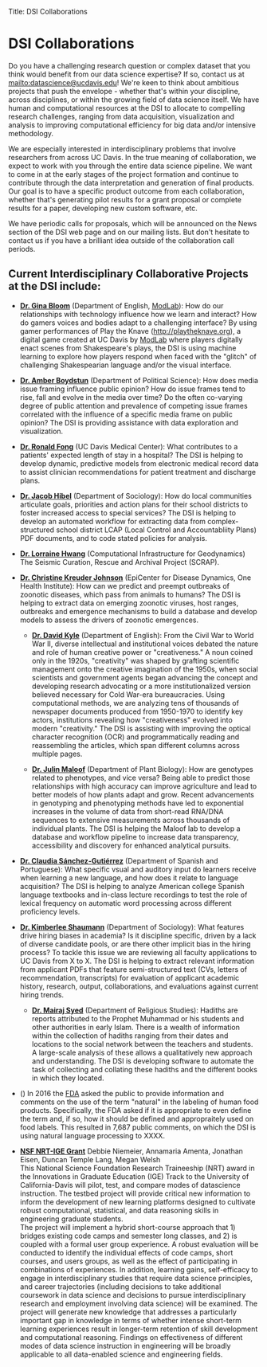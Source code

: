 ﻿Title: DSI Collaborations

# DSI Collaborations 

Do you have a challenging research question or complex dataset that you think
would benefit from our data science expertise? If so, contact us at
<mailto:datascience@ucdavis.edu>! We're keen to think about ambitious projects
that push the envelope - whether that's within your discipline, across
disciplines, or within the growing field of data science itself. We have human
and computational resources at the DSI to allocate to compelling research
challenges, ranging from data acquisition, visualization and analysis to
improving computational efficiency for big data and/or intensive methodology.

We are especially interested in interdisciplinary problems that involve
researchers from across UC Davis. In the true meaning of collaboration, we
expect to work with you through the entire data science pipeline. We want to
come in at the early stages of the project formation and continue to contribute
through the data interpretation and generation of final products. Our goal is 
to have a specific product outcome from each collaboration, whether that's 
generating pilot results for a grant proposal or complete results for a 
paper, developing new custom software, etc.

We have periodic calls for proposals, which will be announced on the News
section of the DSI web page and on our mailing lists. But don't hesitate to contact 
us if you have a brilliant idea outside of the collaboration call periods.

## Current Interdisciplinary Collaborative Projects at the DSI include:

* __[Dr. Gina Bloom](https://modlab.ucdavis.edu/)__ (Department of English, [ModLab](http://modlab.ucdavis.edu/)): 
  How do our relationships with technology influence how we learn and interact? 
  How do gamers voices and bodies adapt to a challenging interface? By using 
  gamer performances of Play the Knave (http://playtheknave.org), a digital game created at UC Davis by 
  [ModLab](http://modlab.ucdavis.edu/) where players digitally enact scenes from Shakespeare's plays, the DSI is using 
  machine learning to explore how players respond when faced with the "glitch" of challenging 
  Shakespearian language and/or the visual interface.
   
* __[Dr. Amber Boydstun](http://psfaculty.ucdavis.edu/boydstun/Home.html)__ (Department of Political Science): How does media
  issue framing influence public opinion? How do issue frames tend to rise,
  fall and evolve in the media over time? Do the often co-varying degree of
  public attention and prevalence of competing issue frames correlated with the
  influence of a specific media frame on public opinion? The DSI is providing
  assistance with data exploration and visualization.

* __[Dr. Ronald Fong](http://www.ucdmc.ucdavis.edu/publish/facultybio/search/faculty/1084)__ (UC Davis Medical Center): What contributes to a
  patients' expected length of stay in a hospital? The DSI is helping to
  develop dynamic, predictive models from electronic medical record data to
  assist clinician recommendations for patient treatment and discharge plans.

* __[Dr. Jacob Hibel](http://jhibel.faculty.ucdavis.edu/)__ (Department of Sociology): How do local communities
  articulate goals, priorities and action plans for their school districts to
  foster increased access to special services? The DSI is helping to develop an
  automated workflow for extracting data from complex-structured school district LCAP
  (Local Control and Accountabliity Plans) PDF documents, and to code stated policies
  for analysis.

* __[Dr. Lorraine Hwang](http://geodynamics.org/)__ (Computational Infrastructure for Geodynamics)
  The Seismic Curation, Rescue and Archival Project (SCRAP).
  
* __[Dr. Christine Kreuder Johnson](http://www.vetmed.ucdavis.edu/faculty/results.cfm?fid=17867)__ (EpiCenter for Disease Dynamics, One Health Institute):
  How can we predict and preempt outbreaks of zoonotic diseases, which pass from
  animals to humans? The DSI is helping to extract data on emerging
  zoonotic viruses, host ranges, outbreaks and emergence mechanisms to build a
  database and develop models to assess the drivers of zoonotic emergences.
  
  * __[Dr. David Kyle](http://sociology.ucdavis.edu/people/djkyle)__ (Department of English):
  From the Civil War to World War II, diverse intellectual and institutional voices debated the nature and role of 
  human creative power or "creativeness." A noun coined only in the 1920s, "creativity" was shaped by grafting 
  scientific management onto the creative imagination of the 1950s, when social scientists and government agents 
  began advancing the concept and developing research advocating or a more institutionalized version believed 
  necessary for Cold War-era bureaucracies. Using computational methods, we are analyzing tens of thousands of 
  newspaper documents produced from 1950-1970 to identify key actors, institutions revealing how 
  "creativeness" evolved into modern "creativity." The DSI is assisting with improving the optical character recognition
  (OCR) and programmatically reading and reassembling the articles, which span different columns across multiple pages. 
  
  * __[Dr. Julin Maloof](http://malooflab.phytonetworks.org/)__ (Department of Plant Biology): How are genotypes related
  to phenotypes, and vice versa? Being able to predict those relationships with
  high accuracy can improve agriculture and lead to better models of how plants
  adapt and grow. Recent advancements in genotyping and phenotyping methods
  have led to exponential increases in the volume of data from short-read
  RNA/DNA sequences to extensive measurements across thousands of individual
  plants. The DSI is helping the Maloof lab to develop a database and workflow
  pipeline to increase data transparency, accessibility and discovery for
  enhanced analytical pursuits.
 
* __[Dr. Claudia Sánchez-Gutiérrez](https://spanish.ucdavis.edu/en/people/profile/2585)__ (Department of Spanish and Portuguese):
  What specific vsual and auditory input do learners receive when learning a
  new language, and how does it relate to language acquisition? The DSI is
  helping to analyze American college Spanish language textbooks and in-class
  lecture recordings to test the role of lexical frequency on automatic word
  processing across different proficiency levels. 

* __[Dr. Kimberlee Shaumann](http://sociology.ucdavis.edu/people/kashauma)__ (Department of Sociology):
  What features drive hiring biases in academia? Is it discipline specific, driven by a lack of diverse candidate pools, or 
  are there other implicit bias in the hiring process? To tackle this issue we are reviewing all faculty applications to UC Davis from X to X. 
  The DSI is helping to extract relevant information from applicant PDFs that feature semi-structured text (CVs, letters of recommendation, 
  transcripts) for evaluation of applicant academic history, research, output, collaborations, and evaluations against current hiring trends. 

  * __[Dr. Mairaj Syed](https://religions.ucdavis.edu/people/profile/1359)__ (Department of Religious Studies): 
   Hadiths are reports attributed to the Prophet Muhammad or his students and other
  authorities in early Islam.  There is a wealth of information within the collection of hadiths
  ranging from their dates and locations to the social network between the teachers and students. 
  A large-scale analysis of these allows a qualitatively new approach and understanding.
  The DSI is developing software to automate the task of collecting and collating
  these hadiths and the different books in which they located. 

* __[ ]()__ ()
In 2016 the [FDA](https://www.fda.gov/Food/GuidanceRegulation/GuidanceDocumentsRegulatoryInformation/LabelingNutrition/ucm456090.htm) asked the public to provide information and comments on the use of the term "natural" in the labeling of human food products. Specifically, the FDA asked if it is appropriate 
to even define the term and, if so, how it should be defined and appropraitely used on food labels. This resulted in 7,687 public comments, on which the DSI is 
using natural language processing to XXXX.


  <!-- For later -->
    <!-- The grant proposal with Deb Niemeier is too early at this point. -->

  <!-- Separate from collaborative projects -->
  <!-- The hydrus project is in the software.md file, not here -->


* __[NSF NRT-IGE Grant](https://www.nsf.gov/awardsearch/showAward?AWD_ID=1545193)__
  Debbie Niemeier, Annamaria Amenta, Jonathan Eisen, Duncan Temple Lang, Megan Welsh 
  <br/>
  This National Science Foundation Research Traineeship (NRT) award in the Innovations in Graduate
  Education (IGE) Track to the University of California-Davis will pilot, test, and compare modes of
  datascience instruction. The testbed project will provide critical new information to inform the
  development of new learning platforms designed to cultivate robust computational, statistical, and
  data reasoning skills in engineering graduate students.
  <br/>
  The project will implement a hybrid short-course approach that 1) bridges existing code camps and
  semester long classes, and 2) is coupled with a formal user group experience. A robust evaluation
  will be conducted to identify the individual effects of code camps, short courses, and users groups,
  as well as the effect of participating in combinations of experiences. In addition, learning gains,
  self-efficacy to engage in interdisciplinary studies that require data science principles, and
  career trajectories (including decisions to take additional coursework in data science and decisions
  to pursue interdisciplinary research and employment involving data science) will be examined. The
  project will generate new knowledge that addresses a particularly important gap in knowledge in
  terms of whether intense short-term learning experiences result in longer-term retention of skill
  development and computational reasoning. Findings on effectiveness of different modes of data
  science instruction in engineering will be broadly applicable to all data-enabled science and
  engineering fields.
